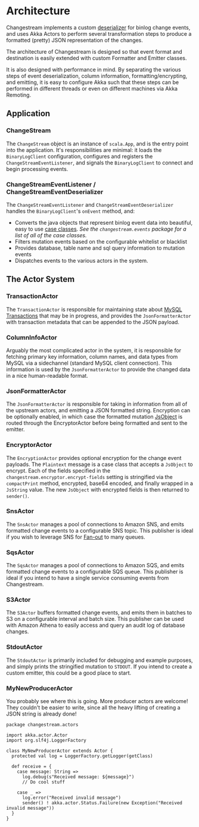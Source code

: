 # Architecture

Changestream implements a custom [deserializer](https://github.com/shyiko/mysql-binlog-connector-java#controlling-event-deserialization) for binlog change events, and uses Akka Actors to perform several transformation steps to produce a formatted (pretty) JSON representation of the changes.

The architecture of Changestream is designed so that event format and destination is easily extended with custom Formatter and Emitter classes.

It is also designed with performance in mind. By separating the various steps of event deserialization, column information, formatting/encrypting, and emitting, it is easy to configure Akka such that these steps can be performed in different threads or even on different machines via Akka Remoting.

## Application
### ChangeStream
The `ChangeStream` object is an instance of `scala.App`, and is the entry point into the application. It's responsibilities are minimal: it loads the `BinaryLogClient` configuration, configures and registers the `ChangeStreamEventListener`, and signals the `BinaryLogClient` to connect and begin processing events.

### ChangeStreamEventListener / ChangeStreamEventDeserializer
The `ChangeStreamEventListener` and `ChangeStreamEventDeserializer` handles the `BinaryLogClient`'s `onEvent` method, and:

- Converts the java objects that represent binlog event data into beautiful, easy to use [case classes](http://docs.scala-lang.org/tutorials/tour/case-classes.html). *See the `changestream.events` package for a list of all of the case classes.*
- Filters mutation events based on the configurable whitelist or blacklist
- Provides database, table name and sql query information to mutation events
- Dispatches events to the various actors in the system.

## The Actor System
### TransactionActor
The `TransactionActor` is responsible for maintaining state about
[MySQL Transactions](http://dev.mysql.com/doc/refman/5.7/en/sql-syntax-transactions.html) that may be in progress, and
provides the `JsonFormatterActor` with transaction metadata that can be appended to the JSON payload.

### ColumnInfoActor
Arguably the most complicated actor in the system, it is responsible for fetching primary key information, column names,
and data types from MySQL via a sidechannel (standard MySQL client connection). This information is used by the
`JsonFormatterActor` to provide the changed data in a nice human-readable format.

### JsonFormatterActor
The `JsonFormatterActor` is responsible for taking in information from all of the upstream actors, and emitting a JSON
formatted string. Encryption can be optionally enabled, in which case the formatted mutation
[JsObject](https://github.com/spray/spray-json#usage) is routed through the EncryptorActor before being formatted and
sent to the emitter.

### EncryptorActor
The `EncryptionActor` provides optional encryption for the change event payloads. The `Plaintext` message is a case
class that accepts a `JsObject` to encrypt. Each of the fields specified in the `changestream.encryptor.encrypt-fields`
setting is stringified via the `compactPrint` method, encrypted, base64 encoded, and finally wrapped in a `JsString`
value. The new `JsObject` with encrypted fields is then returned to `sender()`.

### SnsActor
The `SnsActor` manages a pool of connections to Amazon SNS, and emits formatted change events to a configurable
SNS topic. This publisher is ideal if you wish to leverage SNS for
[Fan-out](http://docs.aws.amazon.com/sns/latest/dg/SNS_Scenarios.html) to many queues.

### SqsActor
The `SqsActor` manages a pool of connections to Amazon SQS, and emits formatted change events to a configurable SQS
queue. This publisher is ideal if you intend to have a single service consuming events from Changestream.

### S3Actor
The `S3Actor` buffers formatted change events, and emits them in batches to S3 on a configurable interval and batch
size. This publisher can be used with Amazon Athena to easily access and query an audit log of database changes.

### StdoutActor
The `StdoutActor` is primarily included for debugging and example purposes, and simply prints the stringified mutation
to `STDOUT`. If you intend to create a custom emitter, this could be a good place to start.

### MyNewProducerActor
You probably see where this is going. More producer actors are welcome! They couldn't be easier to write, since all the
heavy lifting of creating a JSON string is already done!

```
package changestream.actors

import akka.actor.Actor
import org.slf4j.LoggerFactory

class MyNewProducerActor extends Actor {
  protected val log = LoggerFactory.getLogger(getClass)

  def receive = {
    case message: String =>
      log.debug(s"Received message: ${message}")
      // Do cool stuff

    case _ =>
      log.error("Received invalid message")
      sender() ! akka.actor.Status.Failure(new Exception("Received invalid message"))
  }
}

```
